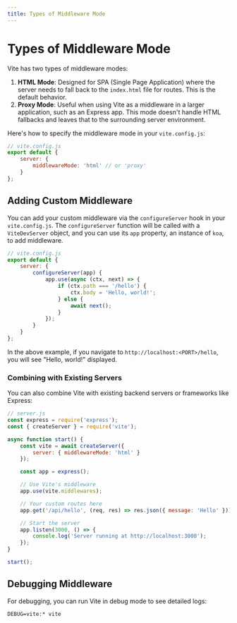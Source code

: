 ```yaml
---
title: Types of Middleware Mode
---
```


# Types of Middleware Mode

Vite has two types of middleware modes:

1. **HTML Mode**: Designed for SPA (Single Page Application) where the server needs to fall back to the `index.html` file for routes. This is the default behavior.
2. **Proxy Mode**: Useful when using Vite as a middleware in a larger application, such as an Express app. This mode doesn't handle HTML fallbacks and leaves that to the surrounding server environment.

Here's how to specify the middleware mode in your `vite.config.js`:

```js
// vite.config.js
export default {
	server: {
		middlewareMode: 'html' // or 'proxy'
	}
};
```

## Adding Custom Middleware

You can add your custom middleware via the `configureServer` hook in your `vite.config.js`. The `configureServer` function will be called with a `ViteDevServer` object, and you can use its `app` property, an instance of `koa`, to add middleware.

```js
// vite.config.js
export default {
	server: {
		configureServer(app) {
			app.use(async (ctx, next) => {
				if (ctx.path === '/hello') {
					ctx.body = 'Hello, world!';
				} else {
					await next();
				}
			});
		}
	}
};
```

In the above example, if you navigate to `http://localhost:<PORT>/hello`, you will see "Hello, world!" displayed.

### Combining with Existing Servers

You can also combine Vite with existing backend servers or frameworks like Express:

```js
// server.js
const express = require('express');
const { createServer } = require('vite');

async function start() {
	const vite = await createServer({
		server: { middlewareMode: 'html' }
	});

	const app = express();

	// Use Vite's middleware
	app.use(vite.middlewares);

	// Your custom routes here
	app.get('/api/hello', (req, res) => res.json({ message: 'Hello' }));

	// Start the server
	app.listen(3000, () => {
		console.log('Server running at http://localhost:3000');
	});
}

start();
```

## Debugging Middleware

For debugging, you can run Vite in debug mode to see detailed logs:

```
DEBUG=vite:* vite
```
